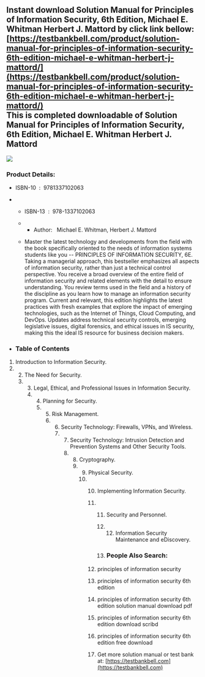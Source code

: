 Instant download **Solution Manual for Principles of Information Security, 6th Edition, Michael E. Whitman Herbert J. Mattord** by click link bellow:  
[https://testbankbell.com/product/solution-manual-for-principles-of-information-security-6th-edition-michael-e-whitman-herbert-j-mattord/](https://testbankbell.com/product/solution-manual-for-principles-of-information-security-6th-edition-michael-e-whitman-herbert-j-mattord/)  
This is completed downloadable of Solution Manual for Principles of Information Security, 6th Edition, Michael E. Whitman Herbert J. Mattord
--------------------------------------------------------------------------------------------------------------------------------------------


![](https://testbankbell.com/wp-content/uploads/2023/05/9781337102063_SolutionManual.jpg)
### Product Details:


* ISBN-10 ‏ : ‎ 9781337102063
* * ISBN-13 ‏ : ‎ 978-1337102063
  * * Author:   Michael E. Whitman, Herbert J. Mattord
   
  * Master the latest technology and developments from the field with the book specifically oriented to the needs of information systems students like you -- PRINCIPLES OF INFORMATION SECURITY, 6E. Taking a managerial approach, this bestseller emphasizes all aspects of information security, rather than just a technical control perspective. You receive a broad overview of the entire field of information security and related elements with the detail to ensure understanding. You review terms used in the field and a history of the discipline as you learn how to manage an information security program. Current and relevant, this edition highlights the latest practices with fresh examples that explore the impact of emerging technologies, such as the Internet of Things, Cloud Computing, and DevOps. Updates address technical security controls, emerging legislative issues, digital forensics, and ethical issues in IS security, making this the ideal IS resource for business decision makers.
 
* ### Table of Contents

1. Introduction to Information Security.
2. 2. The Need for Security.
   3. 3. Legal, Ethical, and Professional Issues in Information Security.
      4. 4. Planning for Security.
         5. 5. Risk Management.
            6. 6. Security Technology: Firewalls, VPNs, and Wireless.
               7. 7. Security Technology: Intrusion Detection and Prevention Systems and Other Security Tools.
                  8. 8. Cryptography.
                     9. 9. Physical Security.
                        10. 10. Implementing Information Security.
                            11. 11. Security and Personnel.
                                12. 12. Information Security Maintenance and eDiscovery.
                                   
                                13. ### People Also Search:
                               
                            12. principles of information security
                           
                            13. principles of information security 6th edition
                           
                            14. principles of information security 6th edition solution manual download pdf
                           
                            15. principles of information security 6th edition download scribd
                           
                            16. principles of information security 6th edition free download
                            17.  Get more solution manual or test bank at: [https://testbankbell.com](https://testbankbell.com)
